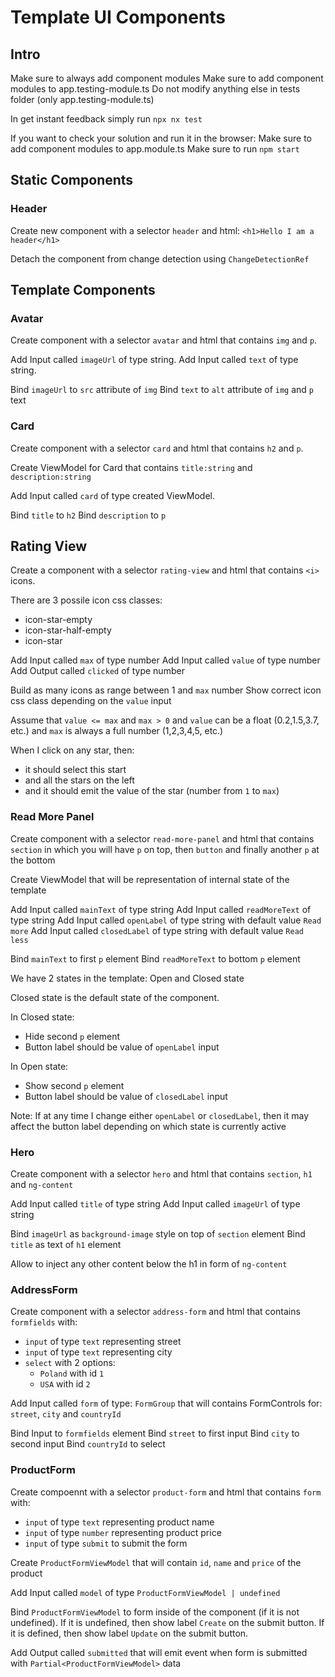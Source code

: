 # Template UI Components

## Intro

Make sure to always add component modules
Make sure to add component modules to app.testing-module.ts
Do not modify anything else in tests folder (only app.testing-module.ts)

In get instant feedback simply run `npx nx test`

If you want to check your solution and run it in the browser:
Make sure to add component modules to app.module.ts
Make sure to run `npm start`

## Static Components

### Header

Create new component with a selector `header` and html: `<h1>Hello I am a header</h1>`

Detach the component from change detection using `ChangeDetectionRef`

## Template Components

### Avatar

Create component with a selector `avatar` and html that contains `img` and `p`.

Add Input called `imageUrl` of type string.
Add Input called `text` of type string.

Bind `imageUrl` to `src` attribute of `img`
Bind `text` to `alt` attribute of `img` and `p` text

### Card

Create component with a selector `card` and html that contains `h2` and `p`.

Create ViewModel for Card that contains `title:string` and `description:string`

Add Input called `card` of type created ViewModel.

Bind `title` to `h2`
Bind `description` to `p`

## Rating View

Create a component with a selector `rating-view` and html that contains `<i>` icons.

There are 3 possile icon css classes:

- icon-star-empty
- icon-star-half-empty
- icon-star

Add Input called `max` of type number
Add Input called `value` of type number
Add Output called `clicked` of type number

Build as many icons as range between 1 and `max` number
Show correct icon css class depending on the `value` input

Assume that `value <= max` and `max > 0` and `value` can be a float (0.2,1.5,3.7, etc.) and `max` is always a full number (1,2,3,4,5, etc.)

When I click on any star, then:

- it should select this start
- and all the stars on the left
- and it should emit the value of the star (number from `1` to `max`)

### Read More Panel

Create component with a selector `read-more-panel` and html that contains `section` in which you will have `p` on top, then `button` and finally another `p` at the bottom

Create ViewModel that will be representation of internal state of the template

Add Input called `mainText` of type string
Add Input called `readMoreText` of type string
Add Input called `openLabel` of type string with default value `Read more`
Add Input called `closedLabel` of type string with default value `Read less`

Bind `mainText` to first `p` element
Bind `readMoreText` to bottom `p` element

We have 2 states in the template: Open and Closed state

Closed state is the default state of the component.

In Closed state:

- Hide second `p` element
- Button label should be value of `openLabel` input

In Open state:

- Show second `p` element
- Button label should be value of `closedLabel` input

Note: If at any time I change either `openLabel` or `closedLabel`, then it may affect the button label depending on which state is currently active

### Hero

Create component with a selector `hero` and html that contains `section`, `h1` and `ng-content`

Add Input called `title` of type string
Add Input called `imageUrl` of type string

Bind `imageUrl` as `background-image` style on top of `section` element
Bind `title` as text of `h1` element

Allow to inject any other content below the h1 in form of `ng-content`

### AddressForm

Create component with a selector `address-form` and html that contains `formfields` with:

- `input` of type `text` representing street
- `input` of type `text` representing city
- `select` with 2 options:
  - `Poland` with id `1`
  - `USA` with id `2`

Add Input called `form` of type: `FormGroup` that will contains FormControls for: `street`, `city` and `countryId`

Bind Input to `formfields` element
Bind `street` to first input
Bind `city` to second input
Bind `countryId` to select

### ProductForm

Create compoennt with a selector `product-form` and html that contains `form` with:

- `input` of type `text` representing product name
- `input` of type `number` representing product price
- `input` of type `submit` to submit the form

Create `ProductFormViewModel` that will contain `id`, `name` and `price` of the product

Add Input called `model` of type `ProductFormViewModel | undefined`

Bind `ProductFormViewModel` to form inside of the component (if it is not undefined).
If it is undefined, then show label `Create` on the submit button.
If it is defined, then show label `Update` on the submit button.

Add Output called `submitted` that will emit event when form is submitted with `Partial<ProductFormViewModel>` data

